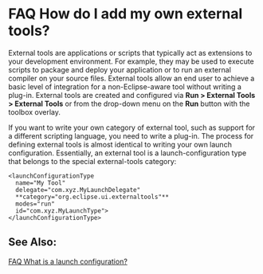 

FAQ How do I add my own external tools?
=======================================

  

External tools are applications or scripts that typically act as extensions to your development environment. For example, they may be used to execute scripts to package and deploy your application or to run an external compiler on your source files. External tools allow an end user to achieve a basic level of integration for a non-Eclipse-aware tool without writing a plug-in. External tools are created and configured via **Run > External Tools > External Tools** or from the drop-down menu on the **Run** button with the toolbox overlay.

If you want to write your own category of external tool, such as support for a different scripting language, you need to write a plug-in. The process for defining external tools is almost identical to writing your own launch configuration. Essentially, an external tool is a launch-configuration type that belongs to the special external-tools category:

    <launchConfigurationType
      name="My Tool"
      delegate="com.xyz.MyLaunchDelegate"
      **category="org.eclipse.ui.externaltools"**
      modes="run"
      id="com.xyz.MyLaunchType">
    </launchConfigurationType>

  

See Also:
---------

[FAQ What is a launch configuration?](./FAQ_What_is_a_launch_configuration.md "FAQ What is a launch configuration?")

